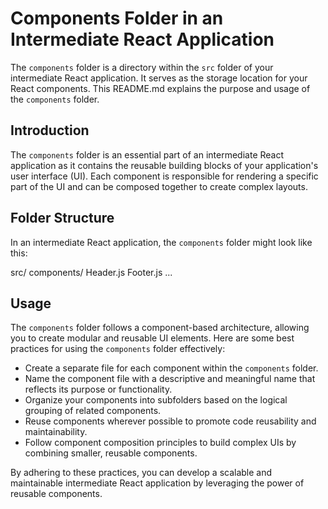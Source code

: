 # Components Folder in an Intermediate React Application

The `components` folder is a directory within the `src` folder of your intermediate React application. It serves as the storage location for your React components. This README.md explains the purpose and usage of the `components` folder.

## Introduction

The `components` folder is an essential part of an intermediate React application as it contains the reusable building blocks of your application's user interface (UI). Each component is responsible for rendering a specific part of the UI and can be composed together to create complex layouts.

## Folder Structure

In an intermediate React application, the `components` folder might look like this:

src/
components/
Header.js
Footer.js
...


## Usage

The `components` folder follows a component-based architecture, allowing you to create modular and reusable UI elements. Here are some best practices for using the `components` folder effectively:

- Create a separate file for each component within the `components` folder.
- Name the component file with a descriptive and meaningful name that reflects its purpose or functionality.
- Organize your components into subfolders based on the logical grouping of related components.
- Reuse components wherever possible to promote code reusability and maintainability.
- Follow component composition principles to build complex UIs by combining smaller, reusable components.

By adhering to these practices, you can develop a scalable and maintainable intermediate React application by leveraging the power of reusable components.
